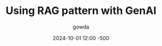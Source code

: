 ---
title: Using RAG pattern with GenAI
date: 2024-10-01 12:00 -500
categories: [Architecture,LLM,GenAI]
tags: [GenAI, LLM, API, Azure]
author: gowda
---